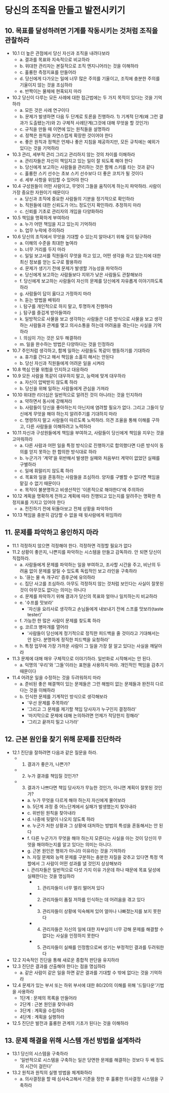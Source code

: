 # 당신의 조직을 만들고 발전시키기

## 10. 목표를 달성하려면 기계를 작동시키는 것처럼 조직을 관찰하라
- 10.1 더 높은 관점에서 당신 자신과 조직을 내려다보라
  + a. 결과를 목표와 지속적으로 비교하라
  + b. 위대한 관리자는 본질적으로 조직 엔지니어라는 것을 이해하라
  + c. 훌륭한 측정지표를 만들어라
  + d. 당신에게 다가오는 일에 너무 많은 주의를 기울이고, 조직에 충분한 주의를 기울이지 않는 것을 조심하라
  + e. 반짝이는 물체에 현혹되지 마라
- 10.2 당신이 다루는 모든 사례에 대한 접근법에는 두 가지 목적이 있다는 것을 기억하라
  + a. 모든 것은 사례 연구이다
  + b. 문제가 발생하면 다음 두 단계로 토론을 진행하라. 1) 기계적 단계(왜 그런 결과가 도출됐는가)와 2) 구체적 사례단계(그것에 대해 무엇을 할 것인가)
  + c. 규칙을 만들 때 이면에 있는 원칙들을 설명하라
  + d. 정책은 원칙을 자연스럽게 확장한 것이어야 한다
  + e. 좋은 원칙과 정책은 언제나 좋은 지침을 제공하지만, 모든 규칙에는 예외가 있다는 것을 기억하라
- 10.3 관리, 세부적 관리 그리고 관리하지 않는 것의 차이를 이해하라
  + a. 관리자들은 자신이 책임지고 있는 일이 잘 되도록 해야 한다
  + b. 당신에게 보고하는 사람들을 관리하는 것은 함께 스키를 타는 것과 같다
  + c. 훌륭한 스키 선수는 초보 스키 선수보다 더 좋은 코치가 될 것이다
  + d. 세부 사항을 위임할 수 있어야 한다
- 10.4 구성원들이 어떤 사람이고, 무엇이 그들을 움직이게 하는지 파악하라. 사람이 가장 중요한 자원이기 때문이다
  + a. 당신과 조직에 중요한 사람들의 기분을 정기적으로 확인하라
  + b. 직원들에 대한 신뢰도가 어느 정도인지 확인하라. 추정하지 마라
  + c. 신뢰를 기초로 관리자의 개입을 다양화하라
- 10.5 책임을 명확하게 부여하라
  + a. 누가 어떤 책임을 지고 있는지 기억하라
  + b. 업무 누락에 주의하라
- 10.6 당신의 조직에서 무엇을 기대할 수 있는지 알아내기 위해 깊이 탐구하라
  + a. 이해의 수준을 최대한 높여라
  + b. 너무 거리를 두지 마라
  + c. 일일 보고서를 직원들이 무엇을 하고 있고, 어떤 생각을 하고 있는지에 대한 최신 정보를 얻는 도구로 활용하라
  + d. 문제가 생기기 전에 문제가 발생할 가능성을 파악하라
  + e. 당신에게 보고하는 사람들보다 지위가 낮은 사람들도 관찰해보라
  + f. 당신에게 보고하는 사람들이 자신의 문제를 당신에게 자유롭게 이야기하도록 하라
  + g. 사람들이 답이 옳다고 가정하지 마라
  + h. 듣는 방법을 배워라
  + i. 탐구를 개인적으로 하지 말고, 투명하게 진행하라
  + j. 탐구를 즐겁게 받아들여라
  + k. 일방적으로 사물을 보고 생각하는 사람들은 다른 방식으로 사물을 보고 생각하는 사람들과 관계를 맺고 의사소통을 하는데 어려움을 겪는다는 사실을 기억하라
  + l. 의심이 가는 것은 모두 해결하라
  + m. 일을 완수하는 방법은 다양하다는 것을 인정하라
- 10.7 주인처럼 생각하고, 함께 일하는 사람들도 똑같이 행동하기를 기대하라
  + a. 휴가를 간다고 해서 책임을 소홀히 해서는 안된다
  + b. 당신 자신과 직원들에게 어려운 일을 시켜라
- 10.8 핵심 인물 위험을 인지하고 대응하라
- 10.9 모든 사람을 똑같이 대우하지 말고, 능력에 맞게 대우하라
  + a. 자신이 압박받지 않도록 하라
  + b. 당신을 위해 일하는 사람들에게 관심을 가져라
- 10.10 위대한 리더십은 일반적으로 알려진 것이 아니라는 것을 인지하라
  + a. 약하면서 동시에 강해져라
  + b. 사람들이 당신을 좋아하는지 아닌지에 염려할 필요가 없다. 그리고 그들이 당신에게 무엇을 해야 하는지 알려주기를 기대하지 마라
  + c. 명령하지 말고 사람들이 따르도록 노력하라. 의견 조율을 통해 이해를 구하고, 다른 사람들을 이해하려고 노력하라
- 10.11 자신과 구성원들에게 책임을 부여하고, 사람들이 당신에게 책임을 지우는 것을 고마워하라
  + a. 다른 사람과 어떤 일을 특정 방식으로 진행하기로 합의했다면 다른 방식이 동의를 얻지 못하는 한 합의한 방식대로 하라
  + b. 누군가가 '계약'을 위반해서 발생한 실패와 처음부터 계약이 없었던 실패를 구별하라
  + c. 일에 휘말리지 않도록 하라
  + d. 목표와 일을 혼동하는 사람들을 조심하라. 양자를 구별할 수 없다면 책임을 맡길 수 없기 때문이다
  + e. 목적이 불분명하고 비생산적인 '이론적으로 해야한다'에 주의하라
- 10.12 계획을 명확하게 전하고 계획에 따라 진행되고 있는지를 알려주는 명확한 측정지표를 가지고 있어야 한다
  + a. 전진하기 전에 뒤돌아보고 전체 상황을 파악하라
- 10.13 책임을 충분히 감당할 수 없을 때 윗사람에게 위임하라

## 11. 문제를 파악하고 용인하지 마라
- 11.1 걱정하지 않으면 걱정해야 한다. 걱정하면 걱정할 필요가 없다
- 11.2 상황이 좋은지, 나쁜지를 파악하는 시스템을 만들고 감독하라. 안 되면 당신이 직접하라.
  + a. 사람들에게 문제를 파악하는 일을 부여하고, 조사할 시간을 주고, 비난의 두려움 없이 문제를 알릴 수 있도록 독립적인 보고 라인을 구축하라
  + b. '끊는 물 속 개구리' 증후군에 유의하라
  + c. 집단 사고를 조심하라. 아무도 걱정하지 않는 것처럼 보인다는 사실이 잘못된 것이 아무것도 없다는 의미는 아니다
  + d. 문제를 파악하기 위해 결과가 당신의 목표와 얼마나 일치하는지 비교하라
  + e. '수프를 맛보라'
    - '자신을 요리사로 생각하고 손님들에게 내보내기 전에 스프를 맛보라(taste tester)'
  + f. 가능한 한 많은 사람이 문제를 찾도록 하라
  + g. 코르크 병마개를 열어라
    - '사람들이 당신에게 정기적으로 정직한 피드백을 줄 것이라고 기대해서는 안 된다. 분명하게 정직한 피드백을 요청하라'
  + h. 특정 업무에 가장 가까운 사람이 그 일을 가장 잘 알고 있다는 사실을 깨달아라
- 11.3 문제에 대해 매우 구체적으로 이야기하라. 일반화로 시작해서는 안 된다.
  + a. 익명의 '우리'와 '그들'이라는 표현을 사용하지 마라. 개인적인 책임을 감추기 때문이다
- 11.4 어려운 일을 수정하는 것을 두려워하지 마라
  + a. 준비된 좋은 해결책이 있는 문제들은 그런 해범이 없는 문제들과 완전히 다르다는 것을 이해하라
  + b. 인식한 문제를 기계적인 방식으로 생각해보라
    - '우선 문제를 주목하라'
    - '그리고 그 문제를 제기할 책임 당사자가 누구인지 결정하라'
    - '마지막으로 문제에 대해 논의하려면 언제가 적당한지 정해라'
    - '그리고 끝까지 밀고 나가라'

## 12. 근본 원인을 찾기 위해 문제를 진단하라
- 12.1 진단을 잘하려면 다음과 같은 질문을 하라.
  + 1. 결과가 좋은가, 나쁜가?
  + 2. 누가 결과를 책임질 것인가?
  + 3. 결과가 나쁘다면 책임 당사자가 무능한 것인가, 아니면 계획이 잘못된 것인가?
    - a. 누가 무엇을 다르게 해야 하는지 자신에게 물어보라
    - b. 5단계 과정 중 어느단계에서 실패가 발생했는지 찾아내라
    - c. 위반된 원칙을 찾아내라
    - d. 나중에 뒷말이 나오지 않도록 하라
    - e. 누군가 처한 상황과 그 상황에 대처하는 방법의 특성을 혼동해서는 안 된다
    - f. 다른 누군가가 무엇을 해야 하는지 모른다는 사실을 아는 것이 당신이 무엇을 해야하는지를 알고 있다는 의미는 아니다.
    - g. 근본 원인은 행위가 아니라 이유라는 것을 기억하라
    - h. 자질 문제와 능력 문제를 구분하는 충분한 자질을 갖추고 있다면 특정 역할에서 그 사람이 어떤 성과를 낼 것인지 상상해보라
    - i. 관리자들은 일반적으로 다섯 가지 이유 가운데 하나 때문에 목표 달성에 실패한다는 것을 명심하라
      + 1) 관리자들이 너무 멀리 떨어져 있다
      + 2) 관리자들이 품질 저하를 인식하는 데 어려움을 겪고 있다
      + 3) 관리자들이 상황에 익숙해져 있어 얼마나 나빠졌는지를 보지 못한다
      + 4) 관리자들은 자신의 일에 대한 자부심이 너무 강해 문제를 해결할 수 없다는 사실을 인정하지 못한다
      + 5) 관리자들이 실패를 인정함으로써 생기는 부정적인 결과를 두려워한다
- 12.2 지속적인 진단을 통해 새로운 종합적 판단을 유지하라
- 12.3 진단은 결과를 산출해야 한다는 점을 명심하라
  + a. 같은 사람이 같은 일을 하면 같은 결과를 기대할 수 밖에 없다는 것을 기억하라
- 12.4 문제가 있는 부서 또는 하위 부서에 대한 80/20의 이해를 위해 '드릴다운'기법을 사용하라
  + 1단계 : 문제의 목록을 만들어라
  + 2단계 : 근본 원인을 찾아내라
  + 3단계 : 계획을 수립하라
  + 4단계 : 계획을 실행하라
- 12.5 진단은 발전과 훌륭한 관계의 기초가 된다는 것을 이해하라

## 13. 문제 해결을 위해 시스템 개선 방법을 설계하라
- 13.1 당신의 시스템을 구축하라
  + '일반적으로 시스템을 구축하는 일은 당면한 문제를 해결하는 것보다 두 배 정도의 시간이 걸린다'
- 13.2 원칙과 원칙의 실행 방법을 체계화하라
  + a. 의사결정을 할 때 심사숙고해서 기준을 정한 후 훌륭한 의사결정 시스템을 구축하라
  
